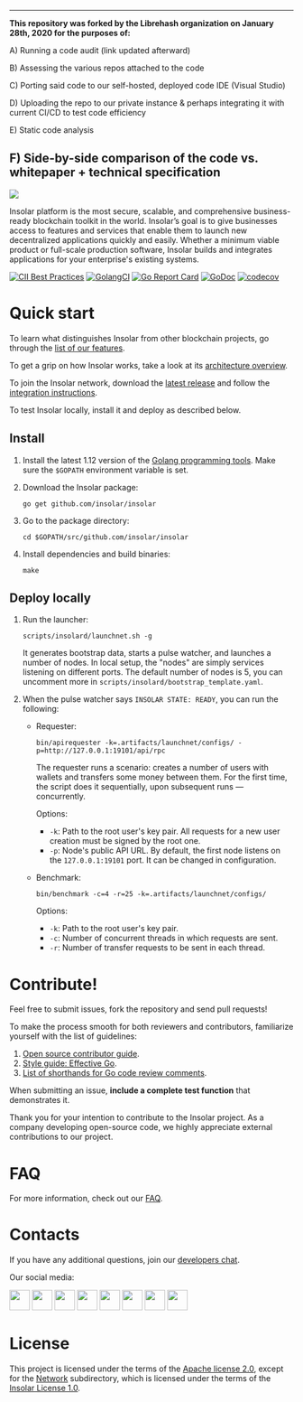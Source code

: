 -----
**This repository was forked by the Librehash organization on January 28th, 2020 for the purposes of:** 

A) Running a code audit (link updated afterward) 

B) Assessing the various repos attached to the code 

C) Porting said code to our self-hosted, deployed code IDE (Visual Studio) 

D) Uploading the repo to our private instance & perhaps integrating it with current CI/CD to test code efficiency 

E) Static code analysis 

F) Side-by-side comparison of the code vs. whitepaper + technical specification
------


[<img src="https://insolar.io/st/github-readme-banner.png">](http://insolar.io/?utm_source=Github)

Insolar platform is the most secure, scalable, and comprehensive business-ready blockchain toolkit in the world. Insolar’s goal is to give businesses access to features and services that enable them to launch new decentralized applications quickly and easily. Whether a minimum viable product or full-scale production software, Insolar builds and integrates applications for your enterprise's existing systems.

[![CII Best Practices](https://bestpractices.coreinfrastructure.org/projects/2150/badge)](https://bestpractices.coreinfrastructure.org/projects/2150)
[![GolangCI](https://golangci.com/badges/github.com/insolar/insolar.svg)](https://golangci.com/r/github.com/insolar/insolar/)
[![Go Report Card](https://goreportcard.com/badge/github.com/insolar/insolar)](https://goreportcard.com/report/github.com/insolar/insolar)
[![GoDoc](https://godoc.org/github.com/insolar/insolar?status.svg)](https://godoc.org/github.com/insolar/insolar)
[![codecov](https://codecov.io/gh/insolar/insolar/branch/master/graph/badge.svg)](https://codecov.io/gh/insolar/insolar)

# Quick start

To learn what distinguishes Insolar from other blockchain projects, go through the [list of our features](https://insolar.io/platform?utm_source=Github). 

To get a grip on how Insolar works, take a look at its [architecture overview](https://docs.insolar.io/en/latest/architecture.html#architecture).

To join the Insolar network, download the [latest release](https://github.com/insolar/insolar/releases) and follow the [integration instructions](https://docs.insolar.io/en/latest/integration.html).

To test Insolar locally, install it and deploy as described below.

## Install

1. Install the latest 1.12 version of the [Golang programming tools](https://golang.org/doc/install#install). Make sure the `$GOPATH` environment variable is set.

2. Download the Insolar package:

   ```
   go get github.com/insolar/insolar
   ```

3. Go to the package directory:

   ```
   cd $GOPATH/src/github.com/insolar/insolar
   ```

4. Install dependencies and build binaries:

   ```
   make
   ```

## Deploy locally

1. Run the launcher:

   ```
   scripts/insolard/launchnet.sh -g
   ```

   It generates bootstrap data, starts a pulse watcher, and launches a number of nodes. In local setup, the "nodes" are simply services listening on different ports.
   The default number of nodes is 5, you can uncomment more in `scripts/insolard/bootstrap_template.yaml`.

2. When the pulse watcher says `INSOLAR STATE: READY`, you can run the following:

   * Requester:

     ```
     bin/apirequester -k=.artifacts/launchnet/configs/ -p=http://127.0.0.1:19101/api/rpc
     ```

     The requester runs a scenario: creates a number of users with wallets and transfers some money between them. For the first time, the script does it sequentially, upon subsequent runs — concurrently.

     Options:
     * `-k`: Path to the root user's key pair. All requests for a new user creation must be signed by the root one.
     * `-p`: Node's public API URL. By default, the first node listens on the `127.0.0.1:19101` port. It can be changed in configuration.

   * Benchmark:

     ```
     bin/benchmark -c=4 -r=25 -k=.artifacts/launchnet/configs/
     ```

     Options:
     * `-k`: Path to the root user's key pair.
     * `-c`: Number of concurrent threads in which requests are sent.
     * `-r`: Number of transfer requests to be sent in each thread.

# Contribute!

Feel free to submit issues, fork the repository and send pull requests! 

To make the process smooth for both reviewers and contributors, familiarize yourself with the list of guidelines:

1. [Open source contributor guide](https://github.com/freeCodeCamp/how-to-contribute-to-open-source).
2. [Style guide: Effective Go](https://golang.org/doc/effective_go.html).
3. [List of shorthands for Go code review comments](https://github.com/golang/go/wiki/CodeReviewComments).

When submitting an issue, **include a complete test function** that demonstrates it.

Thank you for your intention to contribute to the Insolar project. As a company developing open-source code, we highly appreciate external contributions to our project.

# FAQ

For more information, check out our [FAQ](https://github.com/insolar/insolar/wiki/FAQ).

# Contacts

If you have any additional questions, join our [developers chat](https://t.me/InsolarTech).

Our social media:

[<img src="https://insolar.io/st/ico-social-facebook.png" width="36" height="36">](https://facebook.com/insolario)
[<img src="https://insolar.io/st/ico-social-twitter.png" width="36" height="36">](https://twitter.com/insolario)
[<img src="https://insolar.io/st/ico-social-medium.png" width="36" height="36">](https://medium.com/insolar)
[<img src="https://insolar.io/st/ico-social-youtube.png" width="36" height="36">](https://youtube.com/insolar)
[<img src="https://insolar.io/st/ico-social-reddit.png" width="36" height="36">](https://www.reddit.com/r/insolar/)
[<img src="https://insolar.io/st/ico-social-linkedin.png" width="36" height="36">](https://www.linkedin.com/company/insolario/)
[<img src="https://insolar.io/st/ico-social-instagram.png" width="36" height="36">](https://instagram.com/insolario)
[<img src="https://insolar.io/st/ico-social-telegram.png" width="36" height="36">](https://t.me/InsolarAnnouncements)

# License

This project is licensed under the terms of the [Apache license 2.0](LICENSE), except for the [Network](network) subdirectory, which is licensed under the terms of the [Insolar License 1.0](network/LICENSE.md).
